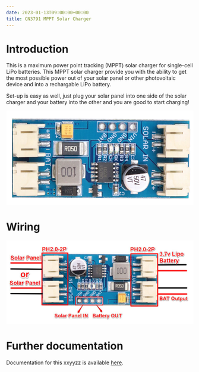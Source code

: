 ```yaml
---
date: 2023-01-13T09:00:00+00:00
title: CN3791 MPPT Solar Charger
---
```


# Introduction
This is a maximum power point tracking (MPPT) solar charger for single-cell LiPo batteries. This MPPT solar charger provide you with the ability to get the most possible power out of your solar panel or other photovoltaic device and into a rechargable LiPo battery. 

Set-up is easy as well, just plug your solar panel into one side of the solar charger and your battery into the other and you are good to start charging!

![picxxyyzz](img/pic1.png)

# Wiring
![picxxyyzz](img/pic2.png)

# Further documentation
Documentation for this xxyyzz is available [here](https://).